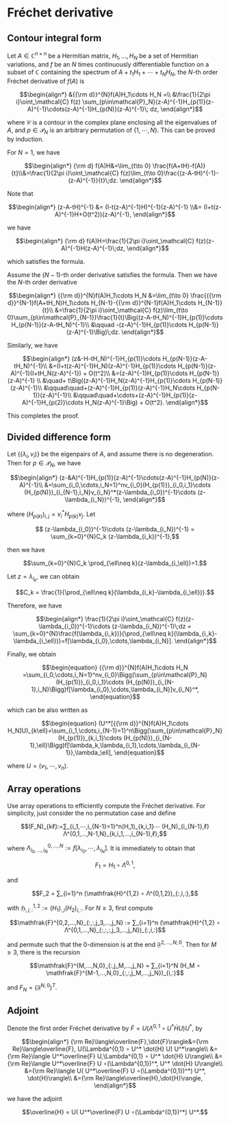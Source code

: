 # Fréchet derivative 

## Contour integral form
Let $A\in \mathbb{C}^{n\times n}$ be a Hermitian matrix, $H_1, \dots, H_N$ be a set of Hermitian variations, and $f$ be an $N$ times continuously differentiable function on a subset of $\mathbb{C}$ containing the spectrum of $A+t_1H_1+\cdots + t_NH_N$, the $N$-th order Fréchet derivative of $f(A)$ is
```math
\begin{align*}
    &{{\rm d}}^{N}f(A)H_1\cdots H_N =\\ &\frac{1}{2\pi i}\oint_\mathcal{C} f(z) \sum_{p\in\mathcal{P}_N}(z-A)^{-1}H_{p(1)}(z-A)^{-1}\cdots(z-A)^{-1}H_{p(N)}(z-A)^{-1}\; dz,
\end{align*}
```
where $\mathcal{C}$ is a contour in the complex plane enclosing all the eigenvalues of $A$, and $p\in\mathcal{P}_N$ is an arbitrary permutation of $\{1,\cdots,N\}$. This can be proved by induction.

For $N = 1$, we have 
```math
\begin{align*}
    {\rm d} f(A)H&=\lim_{t\to 0} \frac{f(A+tH)-f(A)}{t}\\&=\frac{1}{2\pi i}\oint_\mathcal{C} f(z)\lim_{t\to 0}\frac{(z-A-tH)^{-1}-(z-A)^{-1}}{t}\;dz.
\end{align*}
```
Note that
```math
\begin{align*}
    (z-A-tH)^{-1}  &= (I-t(z-A)^{-1}H)^{-1}(z-A)^{-1} \\&= (I+t(z-A)^{-1}H+O(t^2))(z-A)^{-1},
\end{align*}
```
we have 
```math
\begin{align*}
    {\rm d} f(A)H=\frac{1}{2\pi i}\oint_\mathcal{C} f(z)(z-A)^{-1}H(z-A)^{-1}\;dz,
\end{align*}
```
which satisfies the formula.

Assume the $(N-1)$-th order derivative satisfies the formula. Then we have the $N$-th order derivative
```math
\begin{align*}
    {{\rm d}}^{N}f(A)H_1\cdots H_N &=\lim_{t\to 0} \frac{{{\rm d}}^{N-1}f(A+tH_N)H_1\cdots H_{N-1}-{{\rm d}}^{N-1}f(A)H_1\cdots H_{N-1}}{t}\\
    &=\frac{1}{2\pi i}\oint_\mathcal{C} f(z)\lim_{t\to 0}\sum_{p\in\mathcal{P}_{N-1}}\frac{1}{t}\Big((z-A-tH_N)^{-1}H_{p(1)}\cdots H_{p(N-1)}(z-A-tH_N)^{-1}\\
    &\qquad -(z-A)^{-1}H_{p(1)}\cdots H_{p(N-1)}(z-A)^{-1}\Big)\;dz.
\end{align*}
```
Similarly, we have
```math 
\begin{align*}
   (z&-H-tH_N)^{-1}H_{p(1)}\cdots H_{p(N-1)}(z-A-tH_N)^{-1}\\
    &=(I+t(z-A)^{-1}H_N)(z-A)^{-1}H_{p(1)}\cdots H_{p(N-1)}(z-A)^{-1}(I+tH_N(z-A)^{-1}) + O(t^2)\\
    &=(z-A)^{-1}H_{p(1)}\cdots H_{p(N-1)}(z-A)^{-1} \\
    &\quad+ t\Big((z-A)^{-1}H_N(z-A)^{-1}H_{p(1)}\cdots H_{p(N-1)}(z-A)^{-1}\\
    &\qquad\quad+(z-A)^{-1}H_{p(1)}(z-A)^{-1}H_N\cdots H_{p(N-1)}(z-A)^{-1}\\
    &\qquad\quad+\cdots+(z-A)^{-1}H_{p(1)}(z-A)^{-1}H_{p(2)}\cdots H_N(z-A)^{-1}\Big) + O(t^2).
\end{align*}
```
This completes the proof.

## Divided difference form
Let $\{(\lambda_i,v_i)\}$ be the eigenpairs of $A$, and assume there is no degeneration. Then for $p\in\mathcal{P}_N$, we have
```math 
\begin{align*}
    (z-&A)^{-1}H_{p(1)}(z-A)^{-1}\cdots(z-A)^{-1}H_{p(N)}(z-A)^{-1}\\
    &=\sum_{i_0,\cdots,i_N=1}^nv_{i_0}(H_{p(1)})_{i_0,i_1}\cdots (H_{p(N)})_{i_{N-1},i_N}v_{i_N}^*(z-\lambda_{i_0})^{-1}\cdots (z-\lambda_{i_N})^{-1},
\end{align*}
```
where $(H_{p(k)})_{i,j}=v_i^*H_{p(k)}v_j$. Let
```math 
    (z-\lambda_{i_0})^{-1}\cdots (z-\lambda_{i_N})^{-1} = \sum_{k=0}^{N}C_k (z-\lambda_{i_k})^{-1},
```
then we have
```math 
\sum_{k=0}^{N}C_k \prod_{\ell\neq k}(z-\lambda_{i_\ell})=1.
```
Let $z=\lambda_{i_k}$, we can obtain
```math 
C_k = \frac{1}{\prod_{\ell\neq k}(\lambda_{i_k}-\lambda_{i_\ell})}.
```
Therefore, we have
```math 
\begin{align*}
    \frac{1}{2\pi i}\oint_\mathcal{C} f(z)(z-\lambda_{i_0})^{-1}\cdots (z-\lambda_{i_N})^{-1}\;dz = \sum_{k=0}^{N}\frac{f(\lambda_{i_k})}{\prod_{\ell\neq k}(\lambda_{i_k}-\lambda_{i_\ell})}=f[\lambda_{i_0},\cdots,\lambda_{i_N}].
\end{align*}
```
Finally, we obtain
```math 
\begin{equation}
    {{\rm d}}^{N}f(A)H_1\cdots H_N =\sum_{i_0,\cdots,i_N=1}^nv_{i_0}\Bigg(\sum_{p\in\mathcal{P}_N}(H_{p(1)})_{i_0,i_1}\cdots (H_{p(N)})_{i_{N-1},i_N}\Bigg)f[\lambda_{i_0},\cdots,\lambda_{i_N}]v_{i_N}^*,
\end{equation}
```
which can be also written as 
```math 
\begin{equation}
(U^*[{{\rm d}}^{N}f(A)H_1\cdots H_N]U)_{k\ell}=\sum_{i_1,\cdots,i_{N-1}=1}^n\Bigg(\sum_{p\in\mathcal{P}_N}(H_{p(1)})_{k,i_1}\cdots (H_{p(N)})_{i_{N-1},\ell}\Bigg)f[\lambda_k,\lambda_{i_1},\cdots,\lambda_{i_{N-1}},\lambda_\ell],
\end{equation}
```
where $U=(v_1,\cdots,v_n)$.

## Array operations
Use array operations to efficiently compute the Fréchet derivative. For simplicity, just consider the no permutation case and define
```math
(F_N)_{kℓ}:=∑_{i_1,⋯,i_{N-1}=1}^n(H_1)_{k,i_1}⋯ (H_N)_{i_{N-1},ℓ}Λ^{0,1,…,N-1,N}_{k,i_1,…,i_{N-1},ℓ},
```
where $Λ^{0,…,N}_{i_0,…,i_N} := f[λ_{i_0},⋯,λ_{i_N}]$. It is immediately to obtain that 
```math
F_1 =  H_1 ∘ Λ^{0,1},
```
and 
```math
F_2 = ∑_{i=1}^n (\mathfrak{H}^{1,2} ∘ Λ^{0,1,2})_{:,i,:},
```
 with $\mathfrak{H}^{1,2}_{:,i,:} := (H_1)_{:,i}(H_2)_{i,:}$. For $N ≥ 3$, first compute 
```math
\mathfrak{F}^{0,2,…,N}_{:,:,j_3,…,j_N} := ∑_{i=1}^n (\mathfrak{H}^{1,2} ∘ Λ^{0,1,…,N}_{:,:,:,j_3,…,j_N})_{:,i,:}
```
and permute such that the $0$-dimension is at the end $\mathfrak{F}^{2,…,N,0}$. Then for $M ≥ 3$, there is the recursion
```math
\mathfrak{F}^{M,…,N,0}_{:,j_M,…,j_N} = ∑_{i=1}^N (H_M ∘ \mathfrak{F}^{M-1,…,N,0}_{:,:,j_M,…,j_N})_{i,:}
```
and $F_N = (\mathfrak{F}^{N,0})^T$.

## Adjoint
Denote the first order Fréchet derivative by $\dot{F}= U(\Lambda^{0,1} ∘ U^* \dot{H} U) U^*$, by
```math 
\begin{align*}
  {\rm Re}\langle\overline{F},\dot{F}\rangle&={\rm Re}\langle\overline{F}, U(\Lambda^{0,1} ∘ U^* \dot{H} U) U^*\rangle\\
    &={\rm Re}\langle U^*\overline{F} U,\Lambda^{0,1} ∘ U^* \dot{H} U\rangle\\
    &={\rm Re}\langle U^*\overline{F} U ∘(\Lambda^{0,1})^*,  U^* \dot{H} U\rangle\\
    &={\rm Re}\langle U( U^*\overline{F} U ∘(\Lambda^{0,1})^*) U^*, \dot{H}\rangle\\
    &={\rm Re}\langle\overline{H},\dot{H}\rangle,
\end{align*}
```
we have the adjoint 
```math
\overline{H} =  U( U^*\overline{F} U ∘(\Lambda^{0,1})^*) U^*.
```



